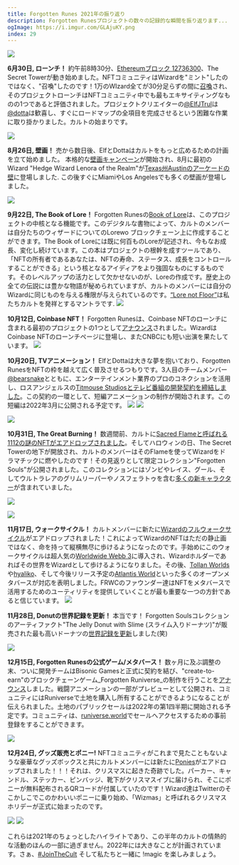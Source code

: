 ```yaml
---
title: Forgotten Runes 2021年の振り返り
description: Forgotten Runesプロジェクトの数々の記録的な瞬間を振り返ります...
ogImage: https://i.imgur.com/GLAjuKY.png
index: 29
---
```


![](https://i.imgur.com/GLAjuKY.png)

**6月30日, ローンチ！**
約午前8時30分、[Ethereumブロック 12736300](https://etherscan.io/block/12736300)、The Secret Towerが動き始めました。NFTコミュニティはWizardを"ミント"したのではなく、"召喚"したのです！1万のWIzard全てが30分足らずの間に[召喚](https://www.forgottenrunes.com/posts/summoning)され、そのプロジェクトローンチはNFTコミュニティ中でも最もエキサイティングなものの1つであると評価されました。プロジェクトクリエイターの[@ElfJTrul](https://twitter.com/ElfJTrul)は[@dotta](https://twitter.com/dotta)は歓喜し、すぐにロードマップの全項目を完成させるという困難な作業に取り掛かりました。カルトの始まりです。

![](https://i.imgur.com/dR0NmkG.gif)

**8月26日, 壁画！**
売から数日後、ElfとDottaはカルトをもっと広めるための計画を立て始めました。 本格的な[壁画キャンペーン](https://www.forgottenrunes.com/posts/murals)が開始され、8月に最初のWizard "Hedge Wizard Lenora of the Realm"が[Texas州Austinのアーケードの壁](https://twitter.com/forgottenrunes/status/1430545511027597313)に登場しました. この後すぐにMiamiやLos Angelesでも多くの壁画が登場しました。

![](https://i.imgur.com/zIgkHet.jpg)

**9月22日, The Book of Lore！**
Forgotten Runesの[Book of Lore](https://www.forgottenrunes.com/posts/writing-in-the-book-of-lore)は、このプロジェクトの中核となる機能です。このデジタルな書物によって、カルトのメンバーは自分たちのウィザードについてのLorewo
ブロックチェーン上に作成することができます。The Book of Loreには既に何百ものLoreが記述され、今もなお成長、変化し続けています。この本はプロジェクトの根幹を成すツールであり、「NFTの所有者であるあなたは、NFTの寿命、ステータス、成長をコントロールすることができる」という核となるアイディアをより強固なものにするものです。そのレベルアップの活力として欠かせないのが、Loreの作成です。歴史上の全ての伝説には豊かな物語が秘められていますが、カルトのメンバーには自分のWizardに同じものを与える権限が与えられているのです。[“Lore not Floor”](https://www.forgottenrunes.com/posts/lore-creation)は私たちカルトを発祥とするマントラです.
![](https://i.imgur.com/sPqpkMN.png)

**10月12日, Coinbase NFT！**
Forgotten Runesは、Coinbase NFTのローンチに含まれる最初のプロジェクトの1つとして[アナウンス](https://www.forgottenrunes.com/posts/coinbase)されました。WizardはCoinbase NFTのローンチページに登場し、またCNBCにも短い出演を果たしています。
![](https://i.imgur.com/jAiYVzU.png)

**10月20日, TVアニメーション！**
ElfとDottaは大きな夢を抱いており、Forgotten RunesをNFTの枠を越えて広く普及させるつもりです。3人目のチームメンバー[@bearsnake](https://twitter.com/bearsnake_21)とともに、エンターテインメント業界のプロのコネクションを活用し、ロスアンジェルスの[Titmouse Studiosとテレビ番組の開発契約を締結しました](https://www.awn.com/news/forgotten-runes-wizards-cult-nft-universe-gets-own-tv-show)。この契約の一環として、短編アニメーションの制作が開始されます。この短編は2022年3月に公開される予定です。
![](https://i.imgur.com/iFvpUJJ.jpg)
![](https://i.imgur.com/hwQdd9T.gif)

![](https://i.imgur.com/HTAFPKq.jpg)

**10月31日, The Great Burning！**
数週間前、カルトに[Sacred Flameと呼ばれる1112の謎のNFTがエアドロップされました](https://www.forgottenrunes.com/posts/forgotten-souls)。そしてハロウィンの日、The Secret Towerの地下が開放され、カルトのメンバーはそのFlameを使ってWizardをドラマチックに燃やしたのです！その見返りとして限定コレクション"Forgotten Souls"が公開されました。このコレクションにはゾンビやレイス、グール、そしてウルトラレアのグリムリーパーやノスフェラトゥを含む[多くの新キャラクター](https://www.forgottenrunes.com/posts/lore-of-forgotten-souls)が含まれていました。

![](https://i.imgur.com/OjYA11e.gif)

![](https://i.imgur.com/AjiBuaR.png)

**11月17日, ウォークサイクル！**
カルトメンバーに新たに[Wizardのフルウォークサイクル](https://www.forgottenrunes.com/posts/walkcycles)がエアドロップされました！これによってWizardのNFTはただの静止画ではなく、命を持って縦横無尽に歩けるようになったのです。手始めにこのウォークサイクルは超人気の[Worldwide Webb 3](https://twitter.com/Worldwide_WEB3)に導入され、Wizardホルダーであればその世界をWizardとして歩けるようになりました。その後、[Tollan Worlds](https://twitter.com/tollan_worlds)や[hyaliko](https://twitter.com/hyaliko)、そして今後リリース予定の[Atlantis World](https://twitter.com/atlantis0x)といった多くのオープンメタバースが対応を表明しました。FRWCのファウンダー達はNFTをメタバースで活用するためのユーティリティを提供していくことが最も重要な一つの方針であると信じています。
![](https://i.imgur.com/9XhHqnK.gif)

**11月28日, Donutの世界記録を更新！**
本当です！ Forgotten Soulsコレクションのアーティファクト"The Jelly Donut with Slime (スライム入りドーナツ)"が販売された最も高いドーナツの[世界記録を更新](https://twitter.com/MagusWazir/status/1465342601385721866)しました(笑)

![](https://i.imgur.com/t4l6zkK.png)

**12月15日, Forgotten Runesの公式ゲーム/メタバース！**
数ヶ月に及ぶ調整の末、ついに開発チームはBisonic Gamesと正式に契約を結び、"create-to-earn"のブロックチェーンゲーム_Forgotten Runiverse_の制作を行うことを[アナウンス](https://www.forgottenrunes.com/posts/forgotten-runiverse-press-release)しました。戦闘アニメーションの一部がプレビューとして公開され、コミュニティにはRuniverseで土地を購入し所有することができるようになることが伝えられました。土地のパブリックセールは2022年の第1四半期に開始される予定です。コミュニティは、[runiverse.world](https://runiverse.world/)でセールへアクセスするための事前登録をすることができます。

![](https://i.imgur.com/MJ4PM6U.gif)

**12月24日, グッズ販売とポニー!**
NFTコミュニティがこれまで見たこともないような豪華なグッズボックスと共にカルトメンバーには新たに[Ponies](https://www.forgottenrunes.com/posts/ponies)がエアドロップされました！！！それは、クリスマスに起きた奇跡でした。パーカー、キャンドル、ステッカー、ピンバッジ、靴下がクリスマスイブに届けられ、そこにポニーが無料配布されるQRコードが付属していたのです！Wizard達はTwitterのそこかしこでこのかわいいポニーに乗り始め、「Wizmas」と呼ばれるクリスマスホリデーが正式に始まったのです。

![](https://i.imgur.com/ImRLr7t.png)
![](https://i.imgur.com/JgbNFgY.png)

これらは2021年のちょっとしたハイライトであり、この半年のカルトの情熱的な活動のほんの一部に過ぎません。2022年には大きなことが計画されています。さぁ、[#JoinTheCult](http://discord.gg/forgottenrunes) そして私たちと一緒に !magic を楽しみましょう。
